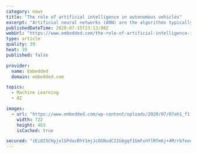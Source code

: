 ```yaml
---
category: news
title: "The role of artificial intelligence in autonomous vehicles"
excerpt: "Artificial neural networks (ANN) are the algorithms typically used for this task. Another term for this field is deep learning, because a neural network contains many layers that contain many nodes. A deep neural network is shown on figure 2 although the ..."
publishedDateTime: 2020-07-15T23:13:00Z
webUrl: "https://www.embedded.com/the-role-of-artificial-intelligence-in-autonomous-vehicles/"
type: article
quality: 39
heat: 39
published: false

provider:
  name: Embedded
  domain: embedded.com

topics:
  - Machine Learning
  - AI

images:
  - url: "https://www.embedded.com/wp-content/uploads/2020/07/07ah1_f1.jpg"
    width: 722
    height: 463
    isCached: true

secured: "zEi8I5CHyjxlGPdacRhY1mjJcOGNudC21G6gqf1GmFvnYlRfm6j+4M/rbfeedin9q0MiM7Ul72QHF1MiVc5vQcgOOvMneG9nZX6BA6ASffP//+ryoS3QqowUwsrF0Rd1RR084kHCLjs7tGuZLcTfHDVh/VQwZNDU9SQdFS0FVyzZqbgjnL8suzovyoZdekJ+UgaU7hXN20HfQve2ErTMQAYJRq3IgmCVVLfuN+JKe9aHlxByEOLX8Dng6p412chNWFYBlJDG6oSuxeoY3KF4GcqWcdOKx1nj+3qZ7qtYP26EXNkYmdIu3icA6+A0u1J0NJBmZGmKVwqu0mIVPX5zEw==;qh0gJuTZK9uOCWqemaHhuQ=="
---
```



